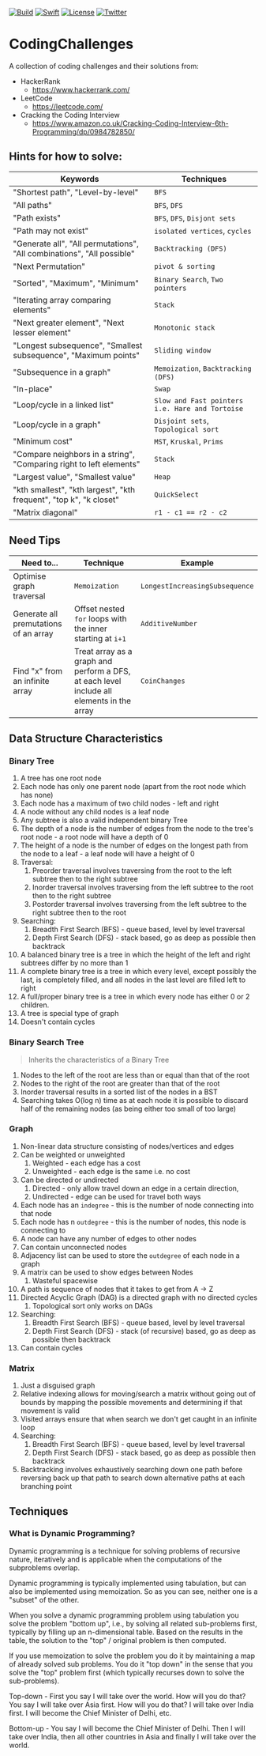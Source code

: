 [![Build](https://github.com/wibosco/CodingChallenges/actions/workflows/swift.yml/badge.svg)](https://github.com/wibosco/CodingChallenges/actions/workflows/swift.yml)
[![Swift](https://img.shields.io/badge/Swift-5-orange.svg?style=flat)](https://swift.org)
[![License](http://img.shields.io/badge/License-MIT-green.svg?style=flat)](https://github.com/wibosco/CodingChallenges/blob/main/LICENSE)
[![Twitter](https://img.shields.io/badge/Twitter-@wibosco-blue.svg?style=flat)](https://twitter.com/wibosco)

# CodingChallenges
A collection of coding challenges and their solutions from:

- HackerRank
  - https://www.hackerrank.com/
- LeetCode
  - https://leetcode.com/
- Cracking the Coding Interview
  - https://www.amazon.co.uk/Cracking-Coding-Interview-6th-Programming/dp/0984782850/

## Hints for how to solve:

| Keywords | Techniques |
| -------- | ---------- |
| "Shortest path", "Level-by-level" | `BFS` |
| "All paths" | `BFS`, `DFS` |
| "Path exists" | `BFS`, `DFS`, `Disjont sets` |
| "Path may not exist"| `isolated vertices`, `cycles` |
| "Generate all", "All permutations", "All combinations", "All possible" | `Backtracking (DFS)` |
| "Next Permutation" | `pivot & sorting` |
| "Sorted", "Maximum", "Minimum" | `Binary Search`, `Two pointers` |
| "Iterating array comparing elements" | `Stack` |
| "Next greater element", "Next lesser element" | `Monotonic stack` |
| "Longest subsequence", "Smallest subsequence", "Maximum points"| `Sliding window`|
| "Subsequence in a graph" | `Memoization`, `Backtracking (DFS)` |
| "In-place" | `Swap`|
| "Loop/cycle in a linked list"| `Slow and Fast pointers i.e. Hare and Tortoise`|
| "Loop/cycle in a graph" | `Disjoint sets`, `Topological sort` |
| "Minimum cost" | `MST`, `Kruskal`, `Prims` |
| "Compare neighbors in a string", "Comparing right to left elements"| `Stack` |
| "Largest value", "Smallest value"| `Heap` |
| "kth smallest", "kth largest", "kth frequent", "top k", "k closet" | `QuickSelect` |
| "Matrix diagonal" | `r1 - c1 == r2 - c2`|

## Need Tips

| Need to... | Technique | Example |
| ---------- | --------- | ------- |
| Optimise graph traversal | `Memoization`  | `LongestIncreasingSubsequence` |
| Generate all premutations of an array | Offset nested `for` loops with the inner starting at `i+1` | `AdditiveNumber` |
| Find "x" from an infinite array | Treat array as a graph and perform a DFS, at each level include all elements in the array | `CoinChanges` |

## Data Structure Characteristics

### Binary Tree

1. A tree has one root node
2. Each node has only one parent node (apart from the root node which has none)
3. Each node has a maximum of two child nodes - left and right
4. A node without any child nodes is a leaf node
5. Any subtree is also a valid independent binary Tree
6. The depth of a node is the number of edges from the node to the tree's root node - a root node will have a depth of 0
7. The height of a node is the number of edges on the longest path from the node to a leaf - a leaf node will have a height of 0
8. Traversal:
    1. Preorder traversal involves traversing from the root to the left subtree then to the right subtree
    2. Inorder traversal involves traversing from the left subtree to the root then to the right subtree
    3. Postorder traversal involves traversing from the left subtree to the right subtree then to the root
9. Searching:
    1. Breadth First Search (BFS) - queue based, level by level traversal
    2. Depth First Search (DFS) - stack based, go as deep as possible then backtrack
10. A balanced binary tree is a tree in which the height of the left and right subtrees differ by no more than 1
11. A complete binary tree is a tree in which every level, except possibly the last, is completely filled, and all nodes in the last level are filled left to right
12. A full/proper binary tree is a tree in which every node has either 0 or 2 children.
13. A tree is special type of graph
14. Doesn't contain cycles

### Binary Search Tree

> Inherits the characteristics of a Binary Tree

1. Nodes to the left of the root are less than or equal than that of the root
2. Nodes to the right of the root are greater than that of the root
3. Inorder traversal results in a sorted list of the nodes in a BST
4. Searching takes O(log n) time as at each node it is possible to discard half of the remaining nodes (as being either too small of too large)

### Graph

1. Non-linear data structure consisting of nodes/vertices and edges
2. Can be weighted or unweighted
    1. Weighted - each edge has a cost
    2. Unweighted - each edge is the same i.e. no cost
3. Can be directed or undirected
    1. Directed - only allow travel down an edge in a certain direction,
    2. Undirected - edge can be used for travel both ways
4. Each node has an `indegree` - this is the number of node connecting into that node   
5. Each node has n `outdegree` - this is the number of nodes, this node is connecting to
6. A node can have any number of edges to other nodes
7. Can contain unconnected nodes
8. Adjacency list can be used to store the `outdegree` of each node in a graph
9. A matrix can be used to show edges between Nodes
    1. Wasteful spacewise
10. A path is sequence of nodes that it takes to get from A -> Z
11. Directed Acyclic Graph (DAG) is a directed graph with no directed cycles
    1. Topological sort only works on DAGs
12. Searching:
    1. Breadth First Search (BFS) - queue based, level by level traversal
    2. Depth First Search (DFS) - stack (of recursive) based, go as deep as possible then backtrack
13. Can contain cycles

### Matrix

1. Just a disguised graph
2. Relative indexing allows for moving/search a matrix without going out of bounds by mapping the possible movements and determining if that movement is valid
3. Visited arrays ensure that when search we don't get caught in an infinite loop
4. Searching:
    1. Breadth First Search (BFS) - queue based, level by level traversal
    2. Depth First Search (DFS) - stack based, go as deep as possible then backtrack
5. Backtracking involves exhaustively searching down one path before reversing back up that path to search down alternative paths at each branching point

## Techniques

### What is Dynamic Programming?

Dynamic programming is a technique for solving problems of recursive nature, iteratively and is applicable when the computations of the subproblems overlap.

Dynamic programming is typically implemented using tabulation, but can also be implemented using memoization. So as you can see, neither one is a "subset" of the other.

When you solve a dynamic programming problem using tabulation you solve the problem "bottom up", i.e., by solving all related sub-problems first, typically by filling up an n-dimensional table. Based on the results in the table, the solution to the "top" / original problem is then computed.

If you use memoization to solve the problem you do it by maintaining a map of already solved sub problems. You do it "top down" in the sense that you solve the "top" problem first (which typically recurses down to solve the sub-problems).

Top-down - First you say I will take over the world. How will you do that? You say I will take over Asia first. How will you do that? I will take over India first. I will become the Chief Minister of Delhi, etc.

Bottom-up - You say I will become the Chief Minister of Delhi. Then I will take over India, then all other countries in Asia and finally I will take over the world. 
